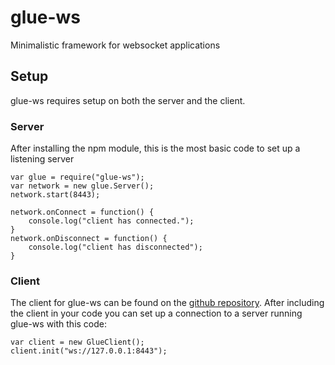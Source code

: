 # glue-ws
Minimalistic framework for websocket applications
## Setup
glue-ws requires setup on both the server and the client.
### Server
After installing the npm module, this is the most basic code to set up a listening server
```
var glue = require("glue-ws");
var network = new glue.Server();
network.start(8443);

network.onConnect = function() {
	console.log("client has connected.");
}
network.onDisconnect = function() {
	console.log("client has disconnected");
}
```
### Client
The client for glue-ws can be found on the [github repository](https://github.com/Twist177/glue-ws). After including the client in your code you can set up a connection to a server running glue-ws with this code:
```
var client = new GlueClient();
client.init("ws://127.0.0.1:8443");
```